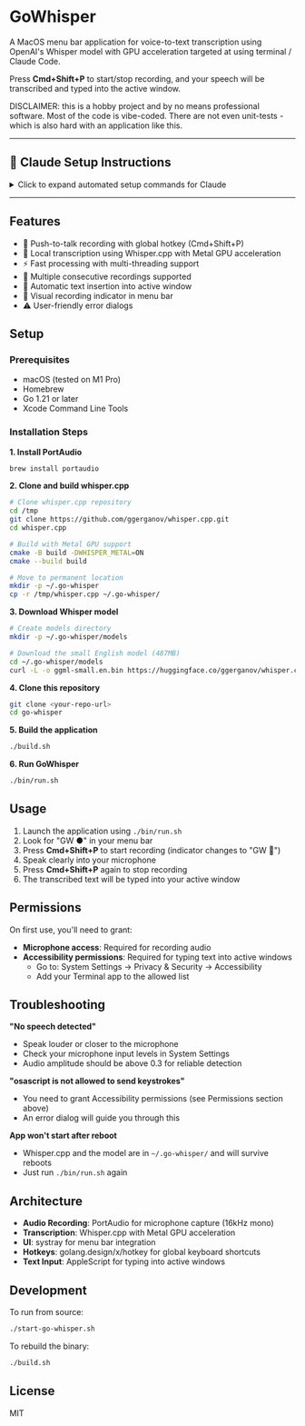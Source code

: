 # GoWhisper

A MacOS menu bar application for voice-to-text transcription using OpenAI's Whisper model with GPU acceleration
targeted at using terminal / Claude Code.

Press **Cmd+Shift+P** to start/stop recording, and your speech will be transcribed and typed into the active window.

DISCLAIMER: this is a hobby project and by no means professional software. Most of the code is vibe-coded. 
There are not even unit-tests - which is also hard with an application like this. 

---

## 🤖 Claude Setup Instructions

<details>
<summary>Click to expand automated setup commands for Claude</summary>

If you're Claude Code and a user asks you to set up this project, execute these commands:

```bash
# 1. Install PortAudio
brew install portaudio

# 2. Clone and build whisper.cpp
cd /tmp
git clone https://github.com/ggerganov/whisper.cpp.git
cd whisper.cpp
cmake -B build -DWHISPER_METAL=ON
cmake --build build

# 3. Move to permanent location
mkdir -p ~/.go-whisper
cp -r /tmp/whisper.cpp ~/.go-whisper/

# 4. Download Whisper model
mkdir -p ~/.go-whisper/models
curl -L -o ~/.go-whisper/models/ggml-small.en.bin https://huggingface.co/ggerganov/whisper.cpp/resolve/main/ggml-small.en.bin

# 5. Build the application
cd /path/to/go-whisper
./build.sh

# 6. Launch
./bin/run.sh
```

**Note**: Whisper.cpp build takes ~5 minutes. The model download is 487MB.

</details>

---

## Features

- 🎤 Push-to-talk recording with global hotkey (Cmd+Shift+P)
- 🧠 Local transcription using Whisper.cpp with Metal GPU acceleration
- ⚡ Fast processing with multi-threading support
- 🔄 Multiple consecutive recordings supported
- 📝 Automatic text insertion into active window
- 🔴 Visual recording indicator in menu bar
- ⚠️  User-friendly error dialogs

## Setup

### Prerequisites

- macOS (tested on M1 Pro)
- Homebrew
- Go 1.21 or later
- Xcode Command Line Tools

### Installation Steps

**1. Install PortAudio**
```bash
brew install portaudio
```

**2. Clone and build whisper.cpp**
```bash
# Clone whisper.cpp repository
cd /tmp
git clone https://github.com/ggerganov/whisper.cpp.git
cd whisper.cpp

# Build with Metal GPU support
cmake -B build -DWHISPER_METAL=ON
cmake --build build

# Move to permanent location
mkdir -p ~/.go-whisper
cp -r /tmp/whisper.cpp ~/.go-whisper/
```

**3. Download Whisper model**
```bash
# Create models directory
mkdir -p ~/.go-whisper/models

# Download the small English model (487MB)
cd ~/.go-whisper/models
curl -L -o ggml-small.en.bin https://huggingface.co/ggerganov/whisper.cpp/resolve/main/ggml-small.en.bin
```

**4. Clone this repository**
```bash
git clone <your-repo-url>
cd go-whisper
```

**5. Build the application**
```bash
./build.sh
```

**6. Run GoWhisper**
```bash
./bin/run.sh
```

## Usage

1. Launch the application using `./bin/run.sh`
2. Look for "GW ●" in your menu bar
3. Press **Cmd+Shift+P** to start recording (indicator changes to "GW 🔴")
4. Speak clearly into your microphone
5. Press **Cmd+Shift+P** again to stop recording
6. The transcribed text will be typed into your active window

## Permissions

On first use, you'll need to grant:

- **Microphone access**: Required for recording audio
- **Accessibility permissions**: Required for typing text into active windows
  - Go to: System Settings → Privacy & Security → Accessibility
  - Add your Terminal app to the allowed list

## Troubleshooting

**"No speech detected"**
- Speak louder or closer to the microphone
- Check your microphone input levels in System Settings
- Audio amplitude should be above 0.3 for reliable detection

**"osascript is not allowed to send keystrokes"**
- You need to grant Accessibility permissions (see Permissions section above)
- An error dialog will guide you through this

**App won't start after reboot**
- Whisper.cpp and the model are in `~/.go-whisper/` and will survive reboots
- Just run `./bin/run.sh` again

## Architecture

- **Audio Recording**: PortAudio for microphone capture (16kHz mono)
- **Transcription**: Whisper.cpp with Metal GPU acceleration
- **UI**: systray for menu bar integration
- **Hotkeys**: golang.design/x/hotkey for global keyboard shortcuts
- **Text Input**: AppleScript for typing into active windows

## Development

To run from source:
```bash
./start-go-whisper.sh
```

To rebuild the binary:
```bash
./build.sh
```

## License

MIT
